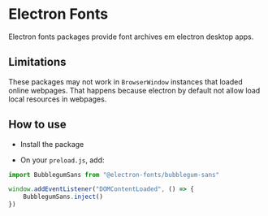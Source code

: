 # Electron Fonts

Electron fonts packages provide font archives em electron desktop apps.

## Limitations

These packages may not work in `BrowserWindow` instances that loaded online webpages. That happens because electron by default not allow load local resources in webpages.

## How to use

* Install the package

* On your `preload.js`, add:

```ts
import BubblegumSans from "@electron-fonts/bubblegum-sans"

window.addEventListener("DOMContentLoaded", () => {
    BubblegumSans.inject()
})
```